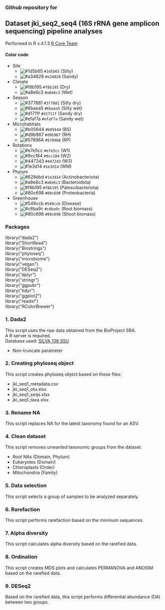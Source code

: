 ### Github repository for 

## Dataset jki_seq2_seq4 (16S rRNA gene amplicon sequencing) pipeline analyses
Performed in R v.4.1.3 [R Core Team](https://www.r-project.org)

#### Color code
- Site
  - ![#1d5b65](https://placehold.co/15x15/1d5b65/1d5b65.png) `#1d5b65` (Silty)
  - ![#a34828](https://placehold.co/15x15/a34828/a34828.png) `#a34828` (Sandy)
- Climate
  - ![#f8b195](https://placehold.co/15x15/f8b195/f8b195.png) `#f8b195` (Dry)
  - ![#a8e6c3](https://placehold.co/15x15/a8e6c3/a8e6c3.png) `#a8e6c3` (Wet)
- Season
  - ![#377881](https://placehold.co/15x15/377881/377881.png) `#377881` (Silty dry)
  - ![#6baea5](https://placehold.co/15x15/6baea5/6baea5.png) `#6baea5` (Silty wet)
  - ![#d1711f](https://placehold.co/15x15/d1711f/d1711f.png) `#d1711f` (Sandy dry)
  - ![#efaf7a](https://placehold.co/15x15/efaf7a/efaf7a.png) `#efaf7a` (Sandy wet)
- Microhabitats
  - ![#b05644](https://placehold.co/15x15/b05644/b05644.png) `#b05644` (BS)
  - ![#d9b967](https://placehold.co/15x15/d9b967/d9b967.png) `#d9b967` (RH)
  - ![#57896A](https://placehold.co/15x15/57896A/57896A.png) `#57896A` (RP)
- Rotations
  - ![#e7e5cc](https://placehold.co/15x15/e7e5cc/e7e5cc.png) `#e7e5cc` (W1)
  - ![#9cc184](https://placehold.co/15x15/9cc184/9cc184.png) `#9cc184` (W2)
  - ![#447243](https://placehold.co/15x15/447243/447243.png) `#447243` (W3)
  - ![#1e3d14](https://placehold.co/15x15/1e3d14/1e3d14.png) `#1e3d14` (WM)
- Phylum
  - ![#628dbd](https://placehold.co/15x15/1e3d14/1e3d14.png) `#1e3d14` (Actinobacteriota)
  - ![#a8e6c3](https://placehold.co/15x15/a8e6c3/a8e6c3.png) `#a8e6c3` (Bacteroidota)
  - ![#f8b195](https://placehold.co/15x15/f8b195/f8b195.png) `#f8b195` (Patescibacteriota)
  - ![#80c698](https://placehold.co/15x15/80c698/80c698.png) `#80c698` (Proteobacteria)
- Greenhouse
  - ![#549ccb](https://placehold.co/15x15/549ccb/549ccb.png) `#549ccb` (Disease)
  - ![#c6ba9c](https://placehold.co/15x15/c6ba9c/c6ba9c.png) `#c6ba9c` (Root biomass)
  - ![#80c698](https://placehold.co/15x15/80c698/80c698.png) `#80c698` (Shoot biomass)

### Packages
library("dada2")\
library("ShortRead")\
library("Biostrings")\
library("phyloseq")\
library("microbiome")\
library("vegan")\
library("DESeq2") \
library("dplyr")\
library("stringr")\
library("ggpubr")\
library("tidyr")\
library("ggplot2")\
library("readxl")\
library("RColorBrewer")
  
### 1. Dada2
This script uses the raw data obtained from the BioProject SRA.\
A R server is required. \
Database used: [SILVA 138 SSU](https://www.arb-silva.de/documentation/release-138/) 
- Non-truncate parameter

### 2. Creating phyloseq object
This script creates phyloseq object based on these files:

- jki_seq1_metadata.csv
- jki_seq1_otu.xlsx
- jki_seq1_seqs.xlsx
- jki_seq1_taxa.xlsx

### 3. Rename NA
This script replaces NA for the latest taxonomy found for an ASV.

### 4. Clean dataset
This script removes unwanted taxonomic groups from the dataset.
- Root NAs (Domain, Phylum)
- Eukaryotes (Domain)
- Chloroplasts (Order)
- Mitochondria (Family)

### 5. Data selection
This script selects a group of samples to be analyzed separately.

### 6. Rarefaction
This script performs rarefaction based on the minimum sequences.

### 7. Alpha diversity
This script calculates alpha diversity based on the rarefied data.

### 8. Ordination 
This script creates MDS plots and calculates PERMANOVA and ANOSIM based on the rarefied data.

### 9. DESeq2
Based on the rarefied data, this script performs differential abundance (DA) between two groups.
